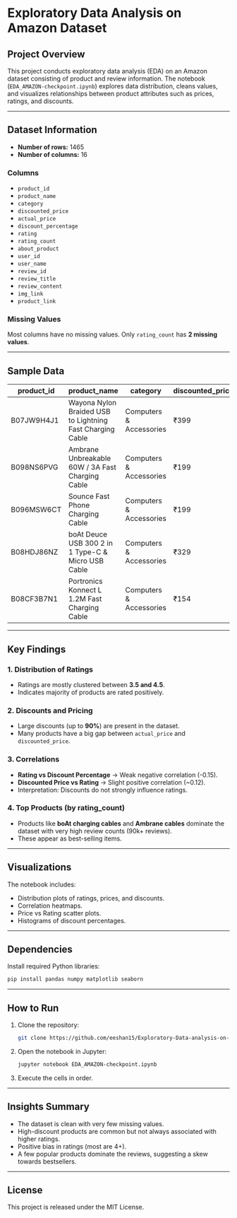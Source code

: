 # Exploratory Data Analysis on Amazon Dataset

## Project Overview

This project conducts exploratory data analysis (EDA) on an Amazon dataset consisting of product and review information. The notebook (`EDA_AMAZON-checkpoint.ipynb`) explores data distribution, cleans values, and visualizes relationships between product attributes such as prices, ratings, and discounts.

---

## Dataset Information

* **Number of rows:** 1465
* **Number of columns:** 16

### Columns

* `product_id`
* `product_name`
* `category`
* `discounted_price`
* `actual_price`
* `discount_percentage`
* `rating`
* `rating_count`
* `about_product`
* `user_id`
* `user_name`
* `review_id`
* `review_title`
* `review_content`
* `img_link`
* `product_link`

### Missing Values

Most columns have no missing values. Only `rating_count` has **2 missing values**.

---

## Sample Data

| product_id | product_name                                              | category                | discounted_price | actual_price | discount_percentage | rating | rating_count |
| ---------- | --------------------------------------------------------- | ----------------------- | ---------------- | ------------ | ------------------- | ------ | ------------ |
| B07JW9H4J1 | Wayona Nylon Braided USB to Lightning Fast Charging Cable | Computers & Accessories | ₹399             | ₹1,099       | 64%                 | 4.2    | 24,269       |
| B098NS6PVG | Ambrane Unbreakable 60W / 3A Fast Charging Cable          | Computers & Accessories | ₹199             | ₹349         | 43%                 | 4.0    | 43,994       |
| B096MSW6CT | Sounce Fast Phone Charging Cable                          | Computers & Accessories | ₹199             | ₹1,899       | 90%                 | 3.9    | 7,928        |
| B08HDJ86NZ | boAt Deuce USB 300 2 in 1 Type-C & Micro USB Cable        | Computers & Accessories | ₹329             | ₹699         | 53%                 | 4.2    | 94,363       |
| B08CF3B7N1 | Portronics Konnect L 1.2M Fast Charging Cable             | Computers & Accessories | ₹154             | ₹399         | 61%                 | 4.2    | 16,905       |

---

## Key Findings

### 1. Distribution of Ratings

* Ratings are mostly clustered between **3.5 and 4.5**.
* Indicates majority of products are rated positively.

### 2. Discounts and Pricing

* Large discounts (up to **90%**) are present in the dataset.
* Many products have a big gap between `actual_price` and `discounted_price`.

### 3. Correlations

* **Rating vs Discount Percentage** → Weak negative correlation (-0.15).
* **Discounted Price vs Rating** → Slight positive correlation (~0.12).
* Interpretation: Discounts do not strongly influence ratings.

### 4. Top Products (by rating_count)

* Products like **boAt charging cables** and **Ambrane cables** dominate the dataset with very high review counts (90k+ reviews).
* These appear as best-selling items.

---

## Visualizations

The notebook includes:

* Distribution plots of ratings, prices, and discounts.
* Correlation heatmaps.
* Price vs Rating scatter plots.
* Histograms of discount percentages.

---

## Dependencies

Install required Python libraries:

```bash
pip install pandas numpy matplotlib seaborn
```

---

## How to Run

1. Clone the repository:

   ```bash
   git clone https://github.com/eeshan15/Exploratory-Data-analysis-on-Amazon-Dataset.git
   ```
2. Open the notebook in Jupyter:

   ```bash
   jupyter notebook EDA_AMAZON-checkpoint.ipynb
   ```
3. Execute the cells in order.

---

## Insights Summary

* The dataset is clean with very few missing values.
* High-discount products are common but not always associated with higher ratings.
* Positive bias in ratings (most are 4+).
* A few popular products dominate the reviews, suggesting a skew towards bestsellers.

---

## License

This project is released under the MIT License.
